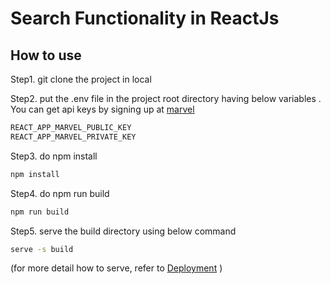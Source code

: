 # Search Functionality in ReactJs


## How to use

Step1. git clone the project in local

Step2. put the .env file in the project root directory having below variables . You can get api keys by signing up at [marvel](https://developer.marvel.com/documentation/getting_started)

```bash
REACT_APP_MARVEL_PUBLIC_KEY
REACT_APP_MARVEL_PRIVATE_KEY
```

Step3. do npm install

```bash
npm install
```

Step4. do npm run build

```bash
npm run build
```
Step5. serve the build directory using below command

```bash
serve -s build
```

(for more detail how to serve, refer to [Deployment](https://create-react-app.dev/docs/deployment) )